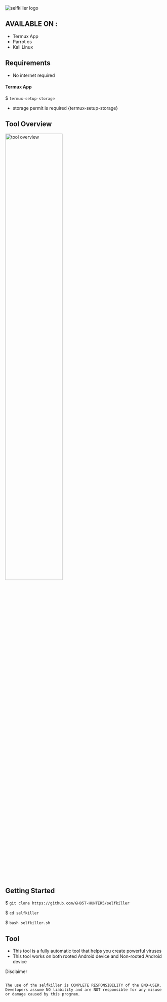 <img src="https://l.top4top.io/p_2656q9nit0.jpg" alt="selfkiller logo">

## AVAILABLE ON :

* Termux App
* Parrot os
* Kali Linux 

## Requirements

* No internet required
#### Termux App
$ `termux-setup-storage`

* storage permit is required {termux-setup-storage}

## Tool Overview

<img src="https://k.top4top.io/p_26561swt20.jpg" alt="tool overview" width="60%">

## Getting Started

$ `git clone https://github.com/GH05T-HUNTER5/selfkiller`

$ `cd selfkiller`

$ `bash selfkiller.sh`

## Tool 

* This tool is a fully automatic tool that helps you create powerful viruses
* This tool works on both rooted Android device and Non-rooted Android device

Disclaimer

```
                                                                                          The use of the selfkiller is COMPLETE RESPONSIBILITY of the END-USER. Developers assume NO liability and are NOT responsible for any misuse or damage caused by this program.
```
